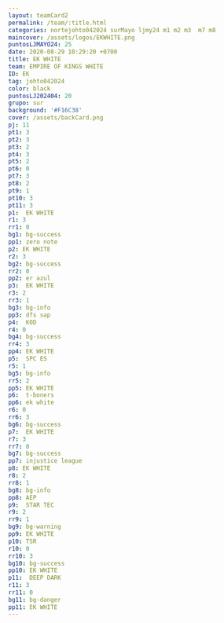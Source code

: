 ```yaml
---
layout: teamCard2
permalink: /team/:title.html
categories: nortejohto042024 surMayo ljmy24 m1 m2 m3  m7 m8
maincover: /assets/logos/EKWHITE.png
puntosLJMAYO24: 25
date: 2020-08-29 10:29:20 +0700
title: EK WHITE
team: EMPIRE OF KINGS WHITE
ID: EK
tag: johto042024
color: black
puntosLJ202404: 20
grupo: sur
background: '#F16C38'
cover: /assets/backCard.png
pj: 11
pt1: 3
pt2: 3
pt3: 2
pt4: 3
pt5: 2
pt6: 0
pt7: 3
pt8: 2
pt9: 1
pt10: 3
pt11: 3
p1:  EK WHITE
r1: 3
rr1: 0 
bg1: bg-success
pp1: zero note
p2: EK WHITE
r2: 3
bg2: bg-success
rr2: 0
pp2: er azul
p3:  EK WHITE
r3: 2
rr3: 1
bg3: bg-info
pp3: dfs sap
p4:  KOD
r4: 0
bg4: bg-success
rr4: 3
pp4: EK WHITE
p5:  SPC ES
r5: 1
bg5: bg-info
rr5: 2
pp5: EK WHITE
p6:  t-boners
pp6: ek white
r6: 0
rr6: 3
bg6: bg-success
p7:  EK WHITE
r7: 3
rr7: 0
bg7: bg-success
pp7: injustice league
p8: EK WHITE
r8: 2
rr8: 1
bg8: bg-info
pp8: AEP
p9:  STAR TEC
r9: 2
rr9: 1
bg9: bg-warning
pp9: EK WHITE
p10: TSR
r10: 0
rr10: 3
bg10: bg-success
pp10: EK WHITE
p11:  DEEP DARK
r11: 3
rr11: 0
bg11: bg-danger
pp11: EK WHITE
---
```



